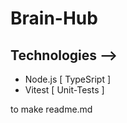 # Brain-Hub

## Technologies -->

- Node.js [ TypeSript ]
- Vitest [ Unit-Tests ]

to make readme.md